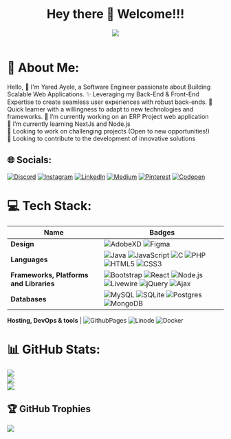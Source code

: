 <div align="center"><h1>Hey there 👋 Welcome!!!</h1></div>
<div align="center">
<img src="https://github.com/Yohannes90/Yohannes90/assets/116464283/d8cdc4e7-ffb1-46a0-ae40-f698f7e8e9ae" height=auto>
</div>
<br>

# 💫 About Me:
Hello, 👋 I'm Yared Ayele, a Software Engineer passionate about Building Scalable Web Applications. ✨ Leveraging my Back-End & Front-End Expertise to create seamless user experiences with robust back-ends. 🌱 Quick learner with a willingness to adapt to new technologies and frameworks.
👯 I’m currently working on an ERP Project web application  
🌱 I’m currently learning NextJs and Node.js  
🔭 Looking to work on challenging projects (Open to new opportunities!)  
🔭 Looking to contribute to the development of innovative solutions  

## 🌐 Socials:
[![Discord](https://img.shields.io/badge/Discord-%237289DA.svg?logo=discord&logoColor=white)](https://discord.gg/YaredAyele) [![Instagram](https://img.shields.io/badge/Instagram-%23E4405F.svg?logo=Instagram&logoColor=white)](https://instagram.com/YaredAyele) [![LinkedIn](https://img.shields.io/badge/LinkedIn-%230077B5.svg?logo=linkedin&logoColor=white)](https://linkedin.com/in/YaredAyele) [![Medium](https://img.shields.io/badge/Medium-12100E?logo=medium&logoColor=white)](https://medium.com/@YaredAyele) [![Pinterest](https://img.shields.io/badge/Pinterest-%23E60023.svg?logo=Pinterest&logoColor=white)](https://pinterest.com/yaredayele90) [![Codepen](https://img.shields.io/badge/Codepen-000000?style=for-the-badge&logo=codepen&logoColor=white)](https://codepen.io/@Yared-Ayele) 

# 💻 Tech Stack:

Name | Badges
---- | ----
**Design**  |  ![AdobeXD](https://img.shields.io/badge/AdobeXD-%23FF61F6.svg?style=for-the-badge&logo=adobexd&logoColor=white) ![Figma](https://img.shields.io/badge/figma-%23F24E1E.svg?style=for-the-badge&logo=figma&logoColor=white)
**Languages**  |   ![Java](https://img.shields.io/badge/java-%23ED8B00.svg?style=for-the-badge&logo=openjdk&logoColor=white) ![JavaScript](https://img.shields.io/badge/javascript-%23323330.svg?style=for-the-badge&logo=javascript&logoColor=%23F7DF1E) ![C](https://img.shields.io/badge/c-%2300599C.svg?style=for-the-badge&logo=c&logoColor=white) ![PHP](https://img.shields.io/badge/php-%23777BB4.svg?style=for-the-badge&logo=php&logoColor=white) ![HTML5](https://img.shields.io/badge/html5-%23E34F26.svg?style=for-the-badge&logo=html5&logoColor=white) ![CSS3](https://img.shields.io/badge/css3-%231572B6.svg?style=for-the-badge&logo=css3&logoColor=white)
**Frameworks, Platforms and Libraries** | ![Bootstrap](https://img.shields.io/badge/bootstrap-%238511FA.svg?style=for-the-badge&logo=bootstrap&logoColor=white) ![React](https://img.shields.io/badge/react-%2320232a.svg?style=for-the-badge&logo=react&logoColor=%2361DAFB) ![Node.js](https://img.shields.io/badge/node.js-%23339933.svg?style=for-the-badge&logo=nodedotjs&logoColor=white) ![Livewire](https://img.shields.io/badge/Livewire-%2316171b.svg?style=for-the-badge&logo=livewire&logoColor=white) ![jQuery](https://img.shields.io/badge/jquery-%230769AD.svg?style=for-the-badge&logo=jquery&logoColor=white) ![Ajax](https://img.shields.io/badge/ajax-%23e23.svg?style=for-the-badge&logo=ajax&logoColor=white)
**Databases**  | ![MySQL](https://img.shields.io/badge/mysql-%2300000f.svg?style=for-the-badge&logo=mysql&logoColor=white) ![SQLite](https://img.shields.io/badge/sqlite-%2307405e.svg?style=for-the-badge&logo=sqlite&logoColor=white) ![Postgres](https://img.shields.io/badge/postgres-%23316192.svg?style=for-the-badge&logo=postgresql&logoColor=white) ![MongoDB](https://img.shields.io/badge/MongoDB-%234ea94b.svg?style=for-the-badge&logo=mongodb&logoColor=white) 

**Hosting, DevOps & tools**   | ![GithubPages](https://img.shields.io/badge/github%20pages-121013?style=for-the-badge&logo=github&logoColor=white) ![Linode](https://img.shields.io/badge/linode-00A95C?style=for-the-badge&logo=linode&logoColor=white) ![Docker](https://img.shields.io/badge/docker-%230db7ed.svg?style=for-the-badge&logo=docker&logoColor=white)

# 📊 GitHub Stats:
![](https://github-readme-stats.vercel.app/api?username=yared-ayele-debela&theme=darcula&hide_border=false&include_all_commits=false&count_private=false)<br/>
![](https://github-readme-streak-stats.herokuapp.com/?user=yared-ayele-debela&theme=darcula&hide_border=true)<br/>
![](https://github-readme-stats.vercel.app/api/top-langs/?username=yared-ayele-debela&theme=darcula&hide_border=true&include_all_commits=true&count_private=false&layout=compact)

## 🏆 GitHub Trophies
![](https://github-profile-trophy.vercel.app/?username=yared-ayele-debela&theme=dracula&no-frame=false&no-bg=false&margin-w=4)



<!-- Proudly created with GPRM ( https://gprm.itsvg.in ) -->
